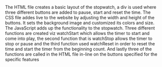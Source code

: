 The HTML file creates a basic layout of the stopwatch, a div is used where three different buttons are added to pause, start and reset the time.
The CSS file addes live to the website by adjusting the width and height of the buttons. It sets the background image and customized its colors and size.
The JavaScript adds up the functionality to the stopwatch. Three different functions are created viz watchStart which allows the timer to start and come into play, the second function that is watchStop allows the timer to stop or pause and the third function used watchReset in order to reset the time and start the timer from the beginning count.
And lastly three of the functions are called in the HTML file in-line on the buttons specified for the specific features 
